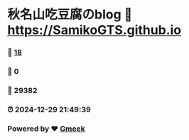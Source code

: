 # 秋名山吃豆腐のblog :link: https://SamikoGTS.github.io 
### :page_facing_up: [18](https://SamikoGTS.github.io/tag.html) 
### :speech_balloon: 0 
### :hibiscus: 29382 
### :alarm_clock: 2024-12-29 21:49:39 
### Powered by :heart: [Gmeek](https://github.com/Meekdai/Gmeek)
